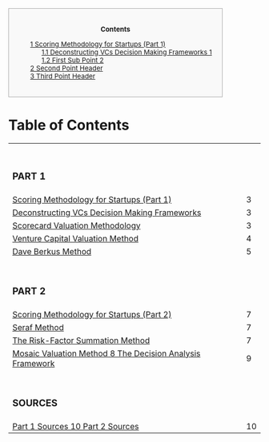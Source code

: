 <style>
#toc_container {
    background: #f9f9f9 none repeat scroll 0 0;
    border: 1px solid #aaa;
    display: table;
    font-size: 95%;
    margin-bottom: 1em;
    padding: 20px;
    width: auto;
}

.toc_title {
    font-weight: 700;
    text-align: center;
}

#toc_container li, #toc_container ul, #toc_container ul li{
    list-style: outside none none !important;
}
</style>


<div id="toc_container">
<p class="toc_title">Contents</p>
<ul class="toc_list">
  <li><a href="#example1">1 Scoring Methodology for Startups (Part 1)</a>
  <ul>
    <li><a href="#example2">1.1 Deconstructing VCs Decision Making Frameworks 1</a></li>
    <li><a href="#First_Sub_Point_2">1.2 First Sub Point 2</a></li>
  </ul>
</li>
<li><a href="#Second_Point_Header">2 Second Point Header</a></li>
<li><a href="#Third_Point_Header">3 Third Point Header</a></li>
</ul>
</div>


# Table of Contents

<table border = "0" width ='100%'>
<tr><td>&nbsp;</td><td></td></tr>
<tr><td><h3>PART 1</h3></td><td></td><tr>
<tr><td><a href="#example1">Scoring Methodology for Startups (Part 1)</a></td><td>3</td><tr>
<tr><td><a href="#example2">Deconstructing VCs Decision Making Frameworks</a></td><td>3</td><tr>
<tr><td><a href="#example3">Scorecard Valuation Methodology</a></td><td>3</td><tr>
<tr><td><a href="#example4">Venture Capital Valuation Method</a></td><td>4</td><tr>
<tr><td><a href="#example5">Dave Berkus Method</a></td><td>5</td><tr>
<tr><td>&nbsp;</td><td></td></tr>
<tr><td><h3>PART 2</h3></td><td></td><tr>
<tr><td><a href="#example6">Scoring Methodology for Startups (Part 2)</a></td><td>7</td><tr>
<tr><td><a href="#example7">Seraf Method</a></td><td>7</td><tr>
<tr><td><a href="#example8">The Risk-Factor Summation Method</a></td><td>7</td><tr>
<tr><td><a href="#example9">Mosaic Valuation Method 8 The Decision Analysis Framework</a></td><td>9</td><tr>
<tr><td>&nbsp;</td><td></td></tr>
<tr><td><h3>SOURCES</h3></td><td></td><tr>
<tr><td><a href="#example10">Part 1 Sources 10 Part 2 Sources</a></td><td>10</td><tr>
</table>